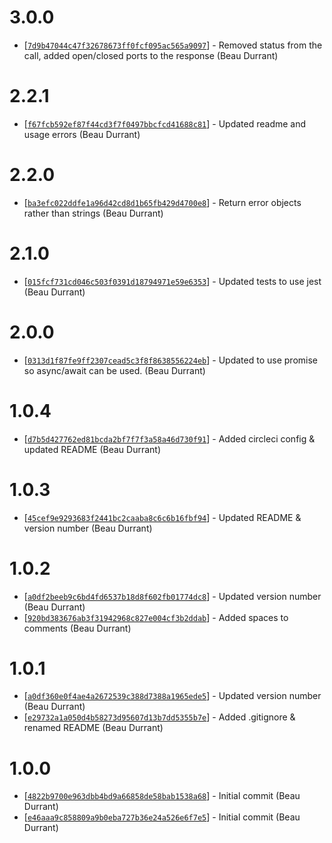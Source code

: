 # 3.0.0
* [[`7d9b47044c47f32678673ff0fcf095ac565a9097`](https://github.com/beaudurrant/node-port-scanner/commit/7d9b47044c47f32678673ff0fcf095ac565a9097)] - Removed status from the call, added open/closed ports to the response (Beau Durrant)

# 2.2.1
* [[`f67fcb592ef87f44cd3f7f0497bbcfcd41688c81`](https://github.com/beaudurrant/node-port-scanner/commit/f67fcb592ef87f44cd3f7f0497bbcfcd41688c81)] - Updated readme and usage errors (Beau Durrant)

# 2.2.0
* [[`ba3efc022ddfe1a96d42cd8d1b65fb429d4700e8`](https://github.com/beaudurrant/node-port-scanner/commit/ba3efc022ddfe1a96d42cd8d1b65fb429d4700e8)] - Return error objects rather than strings (Beau Durrant)

# 2.1.0
* [[`015fcf731cd046c503f0391d18794971e59e6353`](https://github.com/beaudurrant/node-port-scanner/commit/015fcf731cd046c503f0391d18794971e59e6353)] - Updated tests to use jest (Beau Durrant)

# 2.0.0
* [[`0313d1f87fe9ff2307cead5c3f8f8638556224eb`](https://github.com/beaudurrant/node-port-scanner/commit/0313d1f87fe9ff2307cead5c3f8f8638556224eb)] - Updated to use promise so async/await can be used. (Beau Durrant)

# 1.0.4
* [[`d7b5d427762ed81bcda2bf7f7f3a58a46d730f91`](https://github.com/beaudurrant/node-port-scanner/commit/d7b5d427762ed81bcda2bf7f7f3a58a46d730f91)] - Added circleci config & updated README (Beau Durrant)

# 1.0.3
* [[`45cef9e9293683f2441bc2caaba8c6c6b16fbf94`](https://github.com/beaudurrant/node-port-scanner/commit/45cef9e9293683f2441bc2caaba8c6c6b16fbf94)] - Updated README & version number (Beau Durrant)

# 1.0.2
* [[`a0df2beeb9c6bd4fd6537b18d8f602fb01774dc8`](https://github.com/beaudurrant/node-port-scanner/commit/a0df2beeb9c6bd4fd6537b18d8f602fb01774dc8)] - Updated version number (Beau Durrant)
* [[`920bd383676ab3f31942968c827e004cf3b2ddab`](https://github.com/beaudurrant/node-port-scanner/commit/920bd383676ab3f31942968c827e004cf3b2ddab)] - Added spaces to comments (Beau Durrant)

# 1.0.1
* [[`a0df360e0f4ae4a2672539c388d7388a1965ede5`](https://github.com/beaudurrant/node-port-scanner/commit/a0df360e0f4ae4a2672539c388d7388a1965ede5)] - Updated version number (Beau Durrant)
* [[`e29732a1a050d4b58273d95607d13b7dd5355b7e`](https://github.com/beaudurrant/node-port-scanner/commit/e29732a1a050d4b58273d95607d13b7dd5355b7e)] - Added .gitignore & renamed README (Beau Durrant)

# 1.0.0
* [[`4822b9700e963dbb4bd9a66858de58bab1538a68`](https://github.com/beaudurrant/node-port-scanner/commit/4822b9700e963dbb4bd9a66858de58bab1538a68)] - Initial commit (Beau Durrant)
* [[`e46aaa9c858809a9b0eba727b36e24a526e6f7e5`](https://github.com/beaudurrant/node-port-scanner/commit/e46aaa9c858809a9b0eba727b36e24a526e6f7e5)] - Initial commit (Beau Durrant)